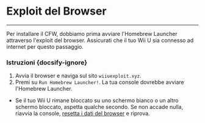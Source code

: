 # Exploit del Browser
---
Per installare il CFW, dobbiamo prima avviare l'Homebrew Launcher attraverso l'exploit del browser. Assicurati che il tuo Wii U sia connesso ad internet per questo passaggio.

### Istruzioni {docsify-ignore}

1. Avvia il browser e naviga sul sito `wiiuexploit.xyz`.
1. Premi su `Run Homebrew Launcher!`. La tua console dovrebbe avviare l'Homebrew Launcher.
 - Se il tuo Wii U rimane bloccato su uno schermo bianco o un altro schermo bloccato, aspetta qualche secondo. Se non accade nulla, riavvia la console, [resetta i dati del browser](https://en-americas-support.nintendo.com/app/answers/detail/a_id/1507/~/how-to-delete-the-internet-browser-history) e riprova.